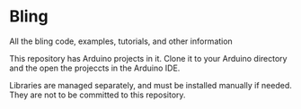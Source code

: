 # Bling
All the bling code, examples, tutorials, and other information

This repository has Arduino projects in it. Clone it to your Arduino directory and the open the projeccts in the Arduino IDE.

Libraries are managed separately, and must be installed manually if needed. They are not to be committed to this repository.
